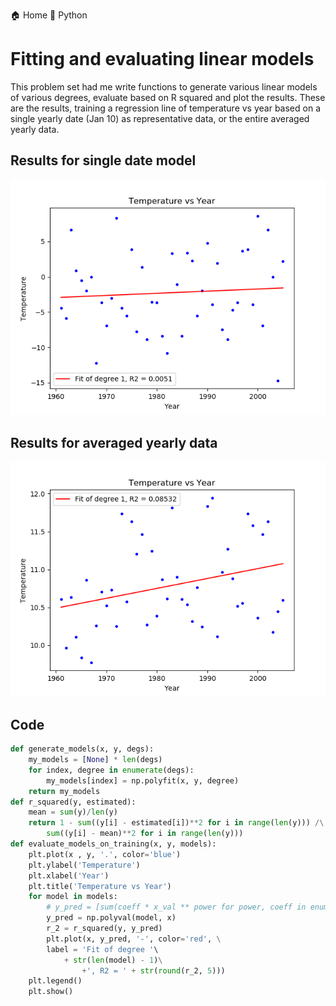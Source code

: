 
  🏠 Home
  🐍 Python

# Fitting and evaluating linear models
This problem set had me write functions to generate various linear models of various degrees, evaluate based on R squared and plot the results. These are the results, training a regression line of temperature vs year based on a single yearly date (Jan 10) as representative data, or the entire averaged yearly data. 
## Results for single date model
![](Figure_1.png)
## Results for averaged yearly data 
![](Figure_2.png)
## Code
```python
def generate_models(x, y, degs):
    my_models = [None] * len(degs)
    for index, degree in enumerate(degs):
        my_models[index] = np.polyfit(x, y, degree)
    return my_models
def r_squared(y, estimated):
    mean = sum(y)/len(y)
    return 1 - sum((y[i] - estimated[i])**2 for i in range(len(y))) /\
        sum((y[i] - mean)**2 for i in range(len(y)))
def evaluate_models_on_training(x, y, models):
    plt.plot(x , y, '.', color='blue')
    plt.ylabel('Temperature')
    plt.xlabel('Year')
    plt.title('Temperature vs Year')
    for model in models:
        # y_pred = [sum(coeff * x_val ** power for power, coeff in enumerate(model)) for x_val in x]
        y_pred = np.polyval(model, x)
        r_2 = r_squared(y, y_pred)
        plt.plot(x, y_pred, '-', color='red', \
        label = 'Fit of degree '\
            + str(len(model) - 1)\
                +', R2 = ' + str(round(r_2, 5)))
    plt.legend()
    plt.show()
```